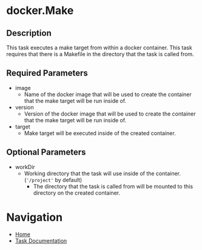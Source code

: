 # docker.Make

## Description
This task executes a make target from within a docker container. This task requires that there is a Makefile in the directory that the task is called from.

## Required Parameters

* image
  * Name of the docker image that will be used to create the container that the make target will be run inside of.
* version
  * Version of the docker image that will be used to create the container that the make target will be run inside of.
* target
  * Make target will be executed inside of the created container.

## Optional Parameters
* workDir
  * Working directory that the task will use inside of the container. (`'/project'` by default)
    * The directory that the task is called from will be mounted to this directory on the created container.

# Navigation
* [Home](../../README.md)
* [Task Documentation](README.md)

